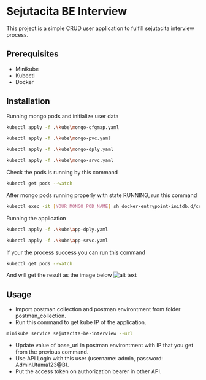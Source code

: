 # Sejutacita BE Interview

This project is a simple CRUD user application to fulfill sejutacita interview process.

## Prerequisites

- Minikube
- Kubectl
- Docker


## Installation

Running mongo pods and initialize user data

```bash
kubectl apply -f .\kube\mongo-cfgmap.yaml
```

```bash
kubectl apply -f .\kube\mongo-pvc.yaml
```

```bash
kubectl apply -f .\kube\mongo-dply.yaml
```

```bash
kubectl apply -f .\kube\mongo-srvc.yaml
```

Check the pods is running by this command

```bash
kubectl get pods --watch
```

After mongo pods running properly with state RUNNING, run this command

```bash
kubectl exec -it [YOUR_MONGO_POD_NAME] sh docker-entrypoint-initdb.d/createuser.sh
```

Running the application

```bash
kubectl apply -f .\kube\app-dply.yaml
```

```bash
kubectl apply -f .\kube\app-srvc.yaml
```

If your the process success you can run this command

```bash
kubectl get pods --watch
```
 
And will get the result as the image below
![alt text](./kube/expected_pods)


## Usage

- Import postman collection and postman environtment from folder postman_collection.
- Run this command to get kube IP of the application.

```bash
minikube service sejutacita-be-interview --url
```

- Update value of base_url in postman environtment with IP that you get from the previous command.
- Use API Login with this user (username: admin, password: AdminUtama123@B).
- Put the access token on authorization bearer in other API.

